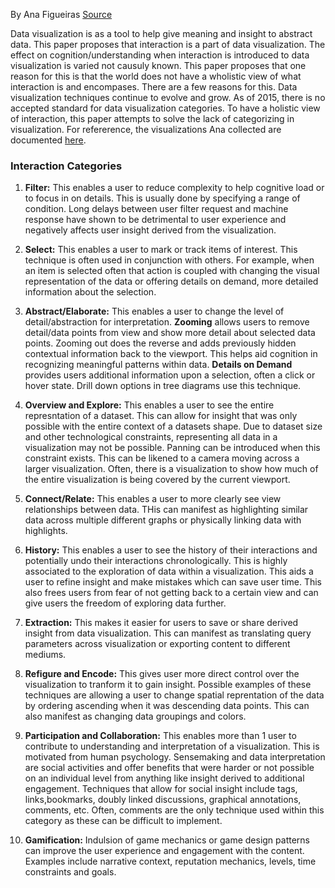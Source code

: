 By Ana Figueiras [Source](https://www.researchgate.net/publication/283855695_Towards_the_Understanding_of_Interaction_in_Information_Visualization)

Data visualization is as a tool to help give meaning and insight to abstract data. This paper proposes that interaction is a part of data visualization. The effect on cognition/understanding when interaction is introduced to data visualization is varied not causuly known. This paper proposes that one reason for this is that the world does not have a wholistic view of what interaction is and encompases. There are a few reasons for this. Data visualization techniques continue to evolve and grow. As of 2015, there is no accepted standard for data visualization categories. To have a holistic view of interaction, this paper attempts to solve the lack of categorizing in visualization. For refererence, the visualizations Ana collected are documented [here](https://rethinkingvis.com/#all).

### Interaction Categories
1. <strong>Filter:</strong> This enables a user to reduce complexity to help cognitive load or to focus in on details. This is usually done by specifying a range of condition. Long delays between user filter request and machine response have shown to be detrimental to user experience and negatively affects user insight derived from the visualization.

2. <strong>Select:</strong> This enables a user to mark or track items of interest. This technique is often used in conjunction with others. For example, when an item is selected often that action is coupled with changing the visual representation of the data or offering details on demand, more detailed information about the selection.

3. <strong>Abstract/Elaborate:</strong> This enables a user to change the level of detail/abstraction for interpretation. <strong>Zooming</strong> allows users to remove detail/data points from view and show more detail about selected data points. Zooming out does the reverse and adds previously hidden contextual information back to the viewport. This helps aid cognition in recognizing meaningful patterns within data. <strong>Details on Demand</strong> provides users additional information upon a selection, often a click or hover state. Drill down options in tree diagrams use this technique.

4. <strong>Overview and Explore:</strong> This enables a user to see the entire represntation of a dataset. This can allow for insight that was only possible with the entire context of a datasets shape. Due to dataset size and other technological constraints, representing all data in a visualization may not be possible. Panning can be introduced when this constraint exists. This can be likened to a camera moving across a larger visualization. Often, there is a visualization to show how much of the entire visualization is being covered by the current viewport.

5. <strong>Connect/Relate:</strong> This enables a user to more clearly see view relationships between data. THis can manifest as highlighting similar data across multiple different graphs or physically linking data with highlights.

6. <strong>History:</strong> This enables a user to see the history of their interactions and potentially undo their interactions chronologically. This is highly associated to the exploration of data within a visualization. This aids a user to refine insight and make mistakes which can save user time. This also frees users from fear of not getting back to a certain view and can give users the freedom of exploring data further.

7. <strong>Extraction:</strong> This makes it easier for users to save or share derived insight from data visualization. This can manifest as translating query parameters across visualization or exporting content to different mediums.

8. <strong>Refigure and Encode:</strong> This gives user more direct control over the visualization to tranform it to gain insight. Possible examples of these techniques are allowing a user to change spatial reprentation of the data by ordering ascending when it was descending data points. This can also manifest as changing data groupings and colors.

9. <strong>Participation and Collaboration:</strong> This enables more than 1 user to contribute to understanding and interpretation of a visualization. This is motivated from human psychology. Sensemaking and data interpretation are social activities and offer benefits that were harder or not possible on an individual level from anything like insight derived to additional engagement. Techniques that allow for social insight include tags, links,bookmarks, doubly linked discussions, graphical annotations, comments, etc. Often, comments are the only technique used within this category as these can be difficult to implement.

10. <strong>Gamification:</strong> Indulsion of game mechanics or game design patterns can improve the user experience and engagement with the content. Examples include narrative context, reputation mechanics, levels, time constraints and goals.
